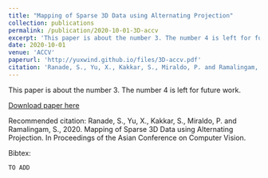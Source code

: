 ```yaml
---
title: "Mapping of Sparse 3D Data using Alternating Projection"
collection: publications
permalink: /publication/2020-10-01-3D-accv
excerpt: 'This paper is about the number 3. The number 4 is left for future work.'
date: 2020-10-01
venue: 'ACCV'
paperurl: 'http://yuxwind.github.io/files/3D-accv.pdf'
citation: 'Ranade, S., Yu, X., Kakkar, S., Miraldo, P. and Ramalingam, S., 2020. Mapping of Sparse 3D Data using Alternating Projection. In Proceedings of the Asian Conference on Computer Vision.'
---
```

This paper is about the number 3. The number 4 is left for future work.

[Download paper here](http://yuxwind.github.io/files/3D-accv.pdf)

Recommended citation:
Ranade, S., Yu, X., Kakkar, S., Miraldo, P. and Ramalingam, S., 2020. Mapping of
Sparse 3D Data using Alternating Projection. In Proceedings of the Asian
Conference on Computer Vision.

Bibtex:
```
TO ADD
```
